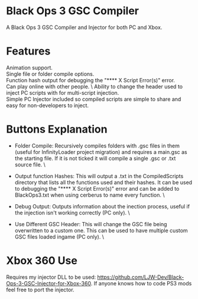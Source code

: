 # Black Ops 3 GSC Compiler
A Black Ops 3 GSC Compiler and Injector for both PC and Xbox.

# Features
Animation support. \
Single file or folder compile options. \
Function hash output for debugging the "\**** X Script Error(s)" error. \
Can play online with other people. \ 
Ability to change the header used to inject PC scripts with for multi-script injection. \
Simple PC Injector included so compiled scripts are simple to share and easy for non-developers to inject.

# Buttons Explanation
- Folder Compile: Recursively compiles folders with .gsc files in them (useful for InfinityLoader project migration) and requires a main.gsc as the starting file. If it is not ticked it will compile a single .gsc or .txt source file. \

- Output function Hashes: This will output a .txt in the CompiledScripts directory that lists all the functions used and their hashes. It can be used to debugging the "\**** X Script Error(s)" error and can be added to BlackOps3.txt when using cerberus to name every function. \

- Debug Output: Outputs information about the inection process, useful if the injection isn't working correctly (PC only). \

- Use Different GSC Header: This will change the GSC file being overwritten to a custom one. This can be used to have multiple custom GSC files loaded ingame (PC only). \

# Xbox 360 Use
Requires my injector DLL to be used: https://github.com/LJW-Dev/Black-Ops-3-GSC-Injector-for-Xbox-360.
If anyone knows how to code PS3 mods feel free to port the injector.

